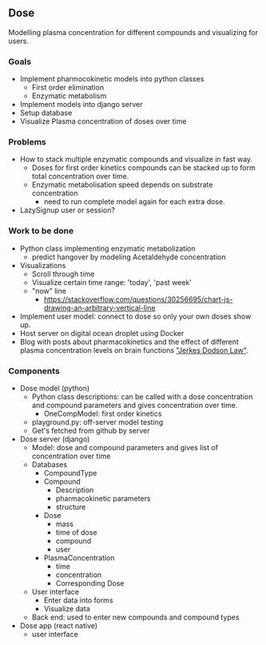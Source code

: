 ## Dose
Modelling plasma concentration for different compounds and visualizing for users.

### Goals
- Implement pharmocokinetic models into python classes
    - First order elimination
    - Enzymatic metabolism
- Implement models into django server
- Setup database 
- Visualize Plasma concentration of doses over time


### Problems
- How to stack multiple enzymatic compounds and visualize in fast way. 
    - Doses for first order kinetics compounds can be stacked up to form total concentration over time. 
    - Enzymatic metabolisation speed depends on substrate concentration 
        - need to run complete model again for each extra dose.
- LazySignup user or session?


### Work to be done
- Python class implementing enzymatic metabolization
    - predict hangover by modeling Acetaldehyde concentration
- Visualizations
    - Scroll through time
    - Visualize certain time range: 'today', 'past week'
    - "now" line
        - https://stackoverflow.com/questions/30256695/chart-js-drawing-an-arbitrary-vertical-line
- Implement user model: connect to dose so only your own doses show up.
- Host server on digital ocean droplet using Docker
- Blog with posts about pharmacokinetics and the effect of different plasma concentration levels on brain functions ["Jerkes Dodson Law"](https://en.m.wikipedia.org/wiki/Yerkes%E2%80%93Dodson_law).

    

### Components  
- Dose model (python)
    - Python class descriptions: can be called with a dose concentration and compound parameters and gives concentration over time.
        - OneCompModel: first order kinetics
    - playground.py: off-server model testing
    - Get's fetched from github by server
- Dose server (django)
    - Model: dose and compound parameters and gives list of concentration over time
    - Databases
        - CompoundType
        - Compound
            - Description
            - pharmacokinetic parameters
            - structure
        - Dose
            - mass
            - time of dose
            - compound
            - user
        - PlasmaConcentration
            - time
            - concentration
            - Corresponding Dose
    - User interface
        - Enter data into forms
        - Visualize data
    - Back end: used to enter new compounds and compound types
- Dose app (react native)
    - user interface
    
    
    
    

